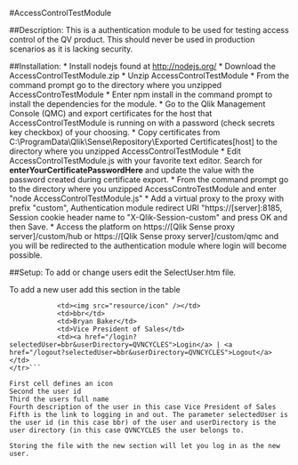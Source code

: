 #AccessControlTestModule

##Description:
This is a authentication module to be used for testing access control of the QV product. This should never be used in production scenarios as it is lacking security.

##Installation:
	* Install nodejs found at http://nodejs.org/
	* Download the AccessControlTestModule.zip
	* Unzip AccessControlTestModule
	* From the command prompt go to the directory where you unzipped AccessControTestModule
	* Enter npm install in the command prompt to install the dependencies for the module.
	* Go to the Qlik Management Console (QMC) and export certificates for the host that AccessControlTestModule is running on with a password (check secrets key checkbox) of your choosing.
	* Copy certificates from C:\ProgramData\Qlik\Sense\Repository\Exported Certificates\[host] to the directory where you unzipped AccessControlTestModule
	* Edit AccessControlTestModule.js with your favorite text editor.  Search for <strong>enterYourCertificatePasswordHere</strong> and update the value with the password created during certificate export.
	* From the command prompt go to the directory where you unzipped AccessControTestModule and enter "node AccessControlTestModule.js"
	* Add a virtual proxy to the proxy with prefix "custom", Authentication module redirect URI "https://[server]:8185, Session cookie header name to "X-Qlik-Session-custom" and press OK and then Save.
	* Access the platform on https://[Qlik Sense proxy server]/custom/hub or https://[Qlik Sense proxy server]/custom/qmc and you will be redirected to the authentication module where login will become possible.

##Setup:
To add or change users edit the SelectUser.htm file.

To add a new user add this section in the table
```<tr>
            <td><img src="resource/icon" /></td>
			<td>bbr</td>
			<td>Bryan Baker</td>
			<td>Vice President of Sales</td>
			<td><a href="/login?selectedUser=bbr&userDirectory=QVNCYCLES">Login</a> | <a href="/logout?selectedUser=bbr&userDirectory=QVNCYCLES">Logout</a></td>
</tr>```

First cell defines an icon
Second the user id
Third the users full name
Fourth description of the user in this case Vice President of Sales
Fifth is the link to logging in and out. The parameter selectedUser is the user id (in this case bbr) of the user and userDirectory is the user directory (in this case QVNCYCLES the user belongs to.

Storing the file with the new section will let you log in as the new user.


